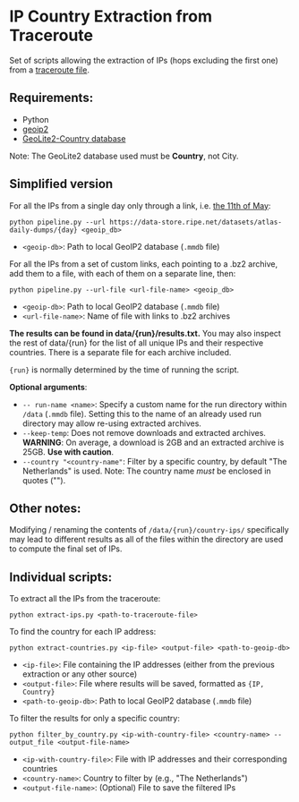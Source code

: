 # IP Country Extraction from Traceroute

Set of scripts allowing the extraction of IPs (hops excluding the first one) from a [traceroute file](https://data-store.ripe.net/datasets/atlas-daily-dumps/).

## Requirements:
  - Python
  - [geoip2](https://pypi.org/project/geoip2/)
  - [GeoLite2-Country database](https://dev.maxmind.com/geoip/docs/databases/city-and-country/)

Note: The GeoLite2 database used must be **Country**, not City.

## Simplified version

For all the IPs from a single day only through a link, i.e. [the 11th of May](https://data-store.ripe.net/datasets/atlas-daily-dumps/2025-05-11/):

```
python pipeline.py --url https://data-store.ripe.net/datasets/atlas-daily-dumps/{day} <geoip_db>
```
- `<geoip-db>`: Path to local GeoIP2 database (`.mmdb` file)

For all the IPs from a set of custom links, each pointing to a .bz2 archive, add them to a file, with each of them on a separate line, then:

```
python pipeline.py --url-file <url-file-name> <geoip_db>
```
- `<geoip-db>`: Path to local GeoIP2 database (`.mmdb` file)
- `<url-file-name>`: Name of file with links to .bz2 archives

**The results can be found in data/{run}/results.txt.** You may also inspect the rest of data/{run} for the list of all unique IPs and their respective countries. There is a separate file for each archive included. 

`{run}` is normally determined by the time of running the script. 

**Optional arguments**:
- `-- run-name <name>`: Specify a custom name for the run directory within `/data` (`.mmdb` file). Setting this to the name of an already used run directory may allow re-using extracted archives.
- `--keep-temp`: Does not remove downloads and extracted archives. **WARNING**: On average, a download is 2GB and an extracted archive is 25GB. **Use with caution**.
- `--country "<country-name"`: Filter by a specific country, by default "The Netherlands" is used. Note: The country name *must* be enclosed in quotes ("").

## Other notes:

Modifying / renaming the contents of `/data/{run}/country-ips/` specifically may lead to different results as all of the files within the directory are used to compute the final set of IPs.

## Individual scripts:

To extract all the IPs from the traceroute:

```
python extract-ips.py <path-to-traceroute-file>
```

To find the country for each IP address:

```
python extract-countries.py <ip-file> <output-file> <path-to-geoip-db>
```
- `<ip-file>`: File containing the IP addresses (either from the previous extraction or any other source)
- `<output-file>`: File where results will be saved, formatted as `{IP, Country}`
- `<path-to-geoip-db>`: Path to local GeoIP2 database (`.mmdb` file)


To filter the results for only a specific country:

```
python filter_by_country.py <ip-with-country-file> <country-name> --output_file <output-file-name>
```

- `<ip-with-country-file>`: File with IP addresses and their corresponding countries
- `<country-name>`: Country to filter by (e.g., "The Netherlands")
- `<output-file-name>`: (Optional) File to save the filtered IPs
